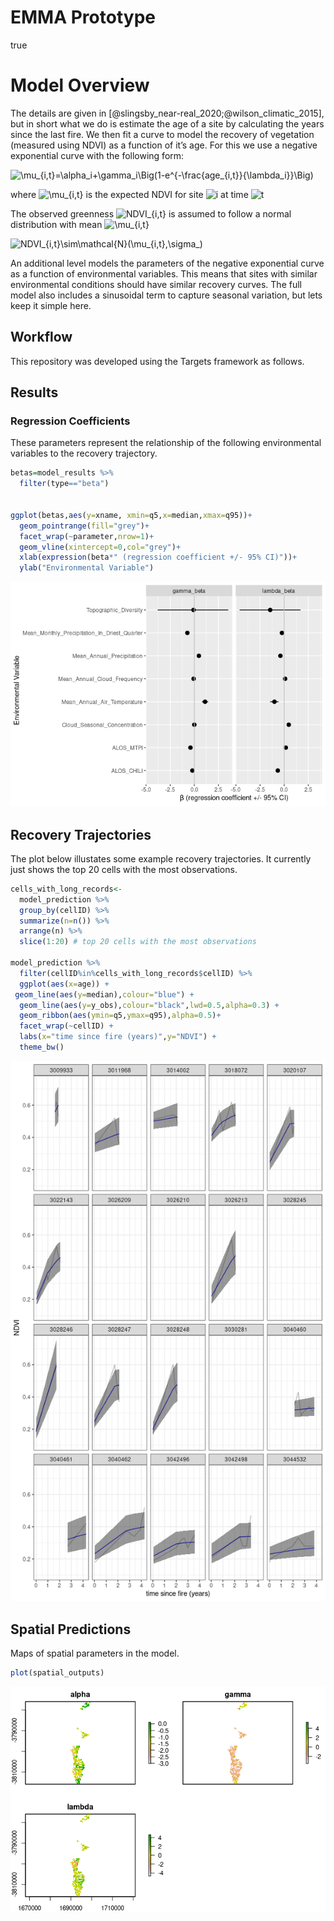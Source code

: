 EMMA Prototype
================
true

# Model Overview

The details are given in
\[@slingsby_near-real_2020;@wilson_climatic_2015\], but in short what we
do is estimate the age of a site by calculating the years since the last
fire. We then fit a curve to model the recovery of vegetation (measured
using NDVI) as a function of it’s age. For this we use a negative
exponential curve with the following form:

![\\mu\_{i,t}=\\alpha_i+\\gamma_i\\Big(1-e^{-\\frac{age\_{i,t}}{\\lambda_i}}\\Big)](https://latex.codecogs.com/png.image?%5Cdpi%7B110%7D&space;%5Cbg_white&space;%5Cmu_%7Bi%2Ct%7D%3D%5Calpha_i%2B%5Cgamma_i%5CBig%281-e%5E%7B-%5Cfrac%7Bage_%7Bi%2Ct%7D%7D%7B%5Clambda_i%7D%7D%5CBig%29 "\mu_{i,t}=\alpha_i+\gamma_i\Big(1-e^{-\frac{age_{i,t}}{\lambda_i}}\Big)")

where
![\\mu\_{i,t}](https://latex.codecogs.com/png.image?%5Cdpi%7B110%7D&space;%5Cbg_white&space;%5Cmu_%7Bi%2Ct%7D "\mu_{i,t}")
is the expected NDVI for site
![i](https://latex.codecogs.com/png.image?%5Cdpi%7B110%7D&space;%5Cbg_white&space;i "i")
at time
![t](https://latex.codecogs.com/png.image?%5Cdpi%7B110%7D&space;%5Cbg_white&space;t "t")

The observed greenness
![NDVI\_{i,t}](https://latex.codecogs.com/png.image?%5Cdpi%7B110%7D&space;%5Cbg_white&space;NDVI_%7Bi%2Ct%7D "NDVI_{i,t}")
is assumed to follow a normal distribution with mean
![\\mu\_{i,t}](https://latex.codecogs.com/png.image?%5Cdpi%7B110%7D&space;%5Cbg_white&space;%5Cmu_%7Bi%2Ct%7D "\mu_{i,t}")

![NDVI\_{i,t}\\sim\\mathcal{N}(\\mu\_{i,t},\\sigma\_)](https://latex.codecogs.com/png.image?%5Cdpi%7B110%7D&space;%5Cbg_white&space;NDVI_%7Bi%2Ct%7D%5Csim%5Cmathcal%7BN%7D%28%5Cmu_%7Bi%2Ct%7D%2C%5Csigma_%29 "NDVI_{i,t}\sim\mathcal{N}(\mu_{i,t},\sigma_)")

An additional level models the parameters of the negative exponential
curve as a function of environmental variables. This means that sites
with similar environmental conditions should have similar recovery
curves. The full model also includes a sinusoidal term to capture
seasonal variation, but lets keep it simple here.

## Workflow

This repository was developed using the Targets framework as follows.

## Results

### Regression Coefficients

These parameters represent the relationship of the following
environmental variables to the recovery trajectory.

``` r
betas=model_results %>% 
  filter(type=="beta")


ggplot(betas,aes(y=xname, xmin=q5,x=median,xmax=q95))+
  geom_pointrange(fill="grey")+
  facet_wrap(~parameter,nrow=1)+
  geom_vline(xintercept=0,col="grey")+
  xlab(expression(beta*" (regression coefficient +/- 95% CI)"))+
  ylab("Environmental Variable")
```

![](index_files/figure-gfm/p1-1.png)<!-- -->

## Recovery Trajectories

The plot below illustates some example recovery trajectories. It
currently just shows the top 20 cells with the most observations.

``` r
cells_with_long_records<-
  model_prediction %>% 
  group_by(cellID) %>% 
  summarize(n=n()) %>% 
  arrange(n) %>% 
  slice(1:20) # top 20 cells with the most observations

model_prediction %>% 
  filter(cellID%in%cells_with_long_records$cellID) %>% 
  ggplot(aes(x=age)) +
 geom_line(aes(y=median),colour="blue") +
  geom_line(aes(y=y_obs),colour="black",lwd=0.5,alpha=0.3) +
  geom_ribbon(aes(ymin=q5,ymax=q95),alpha=0.5)+
  facet_wrap(~cellID) +
  labs(x="time since fire (years)",y="NDVI") +
  theme_bw()
```

![](index_files/figure-gfm/plot-1.png)<!-- -->

## Spatial Predictions

Maps of spatial parameters in the model.

``` r
plot(spatial_outputs)
```

![](index_files/figure-gfm/compare_data2-1.png)<!-- -->

